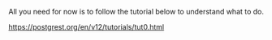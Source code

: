 All you need for now is to follow the tutorial below to understand what to do.

https://postgrest.org/en/v12/tutorials/tut0.html
